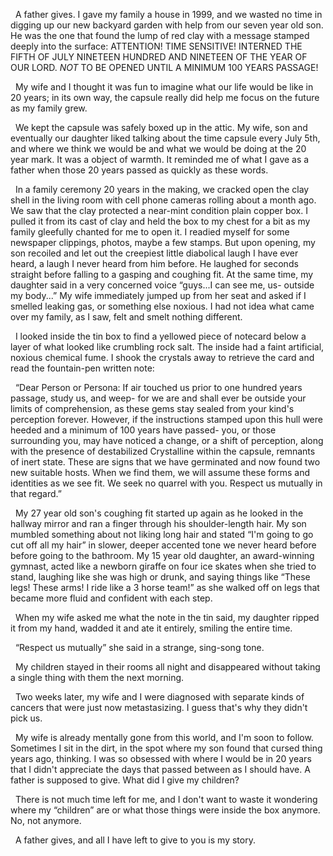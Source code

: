&nbsp;
A father gives. I gave my family a house in 1999, and we wasted no time in digging up our new backyard garden with help from our seven year old son. He was the one that found the lump of red clay with a message stamped deeply into the surface: ATTENTION! TIME SENSITIVE! INTERNED THE FIFTH OF JULY NINETEEN HUNDRED AND NINETEEN OF THE YEAR OF OUR LORD. *NOT* TO BE OPENED UNTIL A MINIMUM 100 YEARS PASSAGE! 

&nbsp; 
My wife and I thought it was fun to imagine what our life would be like in 20 years; in its own way, the capsule really did help me focus on the future as my family grew. 

&nbsp;
We kept the capsule was safely boxed up in the attic. My wife, son and eventually our daughter liked talking about the time capsule every July 5th, and where we think we would be and what we would be doing at the 20 year mark. It was a object of warmth. It reminded me of what I gave as a father when those 20 years passed as quickly as these words. 

&nbsp;
In a family ceremony 20 years in the making, we cracked open the clay shell in the living room with cell phone cameras rolling about a month ago. We saw that the clay protected a near-mint condition plain copper box. I pulled it from its cast of clay and held the box to my chest for a bit as my family gleefully chanted for me to open it. I readied myself for some newspaper clippings, photos, maybe a few stamps. But upon opening, my son recoiled and let out the creepiest little diabolical laugh I have ever heard, a laugh I never heard from him before. He laughed for seconds straight before falling to  a gasping and coughing fit. At the same time, my daughter said in a very concerned voice “guys...I can see me, us- outside my body...” My wife immediately jumped up from her seat and asked if I smelled leaking gas, or something else noxious. I had not idea what came over my family, as I saw, felt and smelt nothing different.

&nbsp;
I looked inside the tin box to find a yellowed piece of notecard below a layer of what looked like crumbling rock salt. The inside had a faint artificial, noxious chemical fume. I shook the crystals away to retrieve the card and read the fountain-pen written note:

&nbsp;
“Dear Person or Persona:  If air touched us prior to one hundred years passage, study us, and weep- for we are and shall ever be outside your limits of comprehension, as these gems stay sealed from your kind's perception forever. However, if the instructions stamped upon this hull were heeded and a minimum of 100 years have passed- you, or those surrounding you, may have noticed a change, or a shift of perception, along with the presence of destabilized Crystalline within the capsule, remnants of inert state. These are signs that we have germinated and now found two new suitable hosts. When we find them, we will assume these forms and identities as we see fit. We seek no quarrel with you. Respect us mutually in that regard.”

&nbsp;
My 27 year old son's coughing fit started up again as he looked in the hallway mirror and ran a finger through his shoulder-length hair. My son mumbled something about not liking long hair and stated “I'm going to go cut off all my hair” in slower, deeper accented tone we never heard before before going to the bathroom. My 15 year old daughter, an award-winning gymnast, acted like a newborn giraffe on four ice skates when she tried to stand, laughing like she was high or drunk, and saying things like “These legs! These arms! I ride like a 3 horse team!” as she walked off on legs that became more fluid and confident with each step. 

&nbsp;
When my wife asked me what the note in the tin said, my daughter ripped it from my hand, wadded it and ate it entirely, smiling the entire time. 

&nbsp;
“Respect us mutually” she said in a strange, sing-song tone.

&nbsp;
My children stayed in their rooms all night and disappeared without taking a single thing with them the next morning. 

&nbsp;
Two weeks later, my wife and I were diagnosed with separate kinds of cancers that were just now metastasizing. I guess that's why they didn't pick us.  

&nbsp;
My wife is already mentally gone from this world, and I'm soon to follow. Sometimes I sit in the dirt, in the spot where my son found that cursed thing years ago, thinking. I was so obsessed with where I would be in 20 years that I didn't appreciate the days that passed between as I should have. A father is supposed to give. What did I give my children?

&nbsp;
There is not much time left for me, and I don't want to waste it wondering where my “children” are or what those things were inside the box anymore. No, not anymore. 

&nbsp;
A father gives, and all I have left to give to you is my story.
